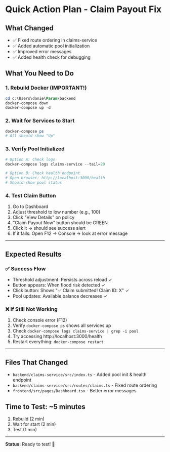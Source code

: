 # Quick Action Plan - Claim Payout Fix

## What Changed
- ✅ Fixed route ordering in claims-service
- ✅ Added automatic pool initialization 
- ✅ Improved error messages
- ✅ Added health check for debugging

## What You Need to Do

### 1. Rebuild Docker (IMPORTANT!)
```powershell
cd c:\Users\danie\Param\backend
docker-compose down
docker-compose up -d
```

### 2. Wait for Services to Start
```powershell
docker-compose ps
# All should show "Up"
```

### 3. Verify Pool Initialized
```powershell
# Option A: Check logs
docker-compose logs claims-service --tail=20

# Option B: Check health endpoint
# Open browser: http://localhost:3000/health
# Should show pool status
```

### 4. Test Claim Button
1. Go to Dashboard
2. Adjust threshold to low number (e.g., 100)
3. Click "View Details" on policy
4. "Claim Payout Now" button should be GREEN
5. Click it → should see success alert
6. If it fails: Open F12 → Console → look at error message

---

## Expected Results

### ✅ Success Flow
- Threshold adjustment: Persists across reload ✓
- Button appears: When flood risk detected ✓
- Click button: Shows "✅ Claim submitted! Claim ID: X" ✓
- Pool updates: Available balance decreases ✓

### ❌ If Still Not Working
1. Check console error (F12)
2. Verify `docker-compose ps` shows all services up
3. Check `docker-compose logs claims-service | grep -i pool`
4. Try accessing http://localhost:3000/health
5. Restart everything: `docker-compose restart`

---

## Files That Changed
- `backend/claims-service/src/index.ts` - Added pool init & health endpoint
- `backend/claims-service/src/routes/claims.ts` - Fixed route ordering
- `frontend/src/pages/Dashboard.tsx` - Better error messages

## Time to Test: ~5 minutes
1. Rebuild (2 min)
2. Wait for start (2 min)
3. Test (1 min)

---

**Status:** Ready to test! 🚀
